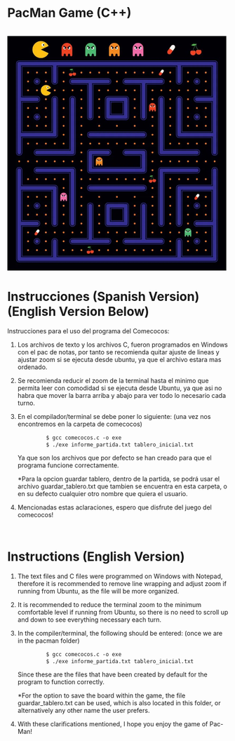 # PacMan Game (C++)

<br/>
<img src="1_pacman.png" width="500">
<br/>

# Instrucciones (Spanish Version)  (English Version Below)
Instrucciones para el uso del programa del Comecocos: 

1) Los archivos de texto y los archivos C, fueron programados en Windows con el pac de notas, por tanto se recomienda quitar ajuste de lineas y ajustar zoom
	si se ejecuta desde ubuntu, ya que el archivo estara mas ordenado.

2) Se recomienda reducir el zoom de la terminal hasta el minimo que permita leer con comodidad si se ejecuta desde Ubuntu, ya que asi no habra que mover la barra arriba y abajo 
	para ver todo lo necesario cada turno.

3) En el compilador/terminal se debe poner lo siguiente: (una vez nos encontremos en la carpeta de comecocos)

				$ gcc comecocos.c -o exe
				$ ./exe informe_partida.txt tablero_inicial.txt
 
	Ya que son los archivos que por defecto se han creado para que el programa funcione correctamente. 
	
	*Para la opcion guardar tablero, dentro de la partida, se podrá usar el archivo guardar_tablero.txt que tambien se encuentra en esta carpeta, o en su defecto cualquier otro nombre que quiera el usuario.
	
	
4) Mencionadas estas aclaraciones, espero que disfrute del juego del comecocos!


<br/>


# Instructions (English Version)

1) The text files and C files were programmed on Windows with Notepad, therefore it is recommended to remove line wrapping and adjust zoom if running from Ubuntu, as the file will be more organized.

2) It is recommended to reduce the terminal zoom to the minimum comfortable level if running from Ubuntu, so there is no need to scroll up and down to see everything necessary each turn.

3) In the compiler/terminal, the following should be entered: (once we are in the pacman folder)

				$ gcc comecocos.c -o exe
				$ ./exe informe_partida.txt tablero_inicial.txt

    Since these are the files that have been created by default for the program to function correctly.

    *For the option to save the board within the game, the file guardar_tablero.txt can be used, which is also located in this folder, or alternatively any other name the user prefers.

4) With these clarifications mentioned, I hope you enjoy the game of Pac-Man!
